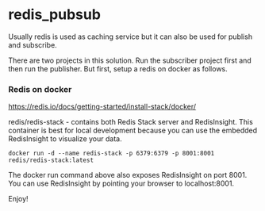 # redis_pubsub
Usually redis is used as caching service but it can also be used for publish and subscribe.

There are two projects in this solution. Run the subscriber project first and then run the publisher.
But first, setup a redis on docker as follows. 

### Redis on docker

https://redis.io/docs/getting-started/install-stack/docker/

redis/redis-stack - contains both Redis Stack server and RedisInsight. 
This container is best for local development because you can use the 
embedded RedisInsight to visualize your data.


``` docker run -d --name redis-stack -p 6379:6379 -p 8001:8001 redis/redis-stack:latest ```

The docker run command above also exposes RedisInsight on port 8001. 
You can use RedisInsight by pointing your browser to localhost:8001.


Enjoy!